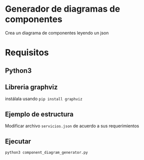 # Generador de diagramas de componentes
Crea un diagrama de componentes leyendo un json
# Requisitos
## Python3
## Libreria graphviz
 instálala usando `pip install graphviz`
 ## Ejemplo de estructura
 Modificar archivo `servicios.json` de acuerdo a sus requerimientos
 ## Ejecutar 
 `python3 component_diagram_generator.py`
